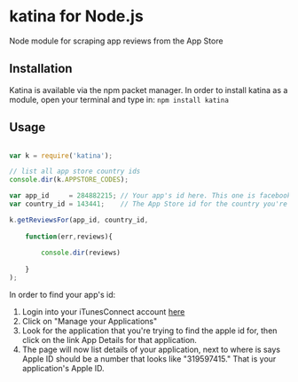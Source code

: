 # katina for Node.js

Node module for scraping app reviews from the App Store

## Installation
Katina is available via the npm packet manager. 
In order to install katina as a module, open your terminal and type in:
`npm install katina`

## Usage
```javascript

var k = require('katina');

// list all app store country ids
console.dir(k.APPSTORE_CODES);

var app_id     = 284882215; // Your app's id here. This one is facebook's.
var country_id = 143441;    // The App Store id for the country you're interested in.  

k.getReviewsFor(app_id, country_id, 
	
	function(err,reviews){
	
		console.dir(reviews)
	
	}
);

```

In order to find your app's id:

   1. Login into your iTunesConnect account [here](http://itunesconnect.apple.com/)
   2. Click on "Manage your Applications"
   3. Look for the application that you're trying to find the apple id for, then click on the link App Details for that application.
   4. The page will now list details of your application, next to where is says Apple ID should be a number that looks like "319597415." That is your application's Apple ID.